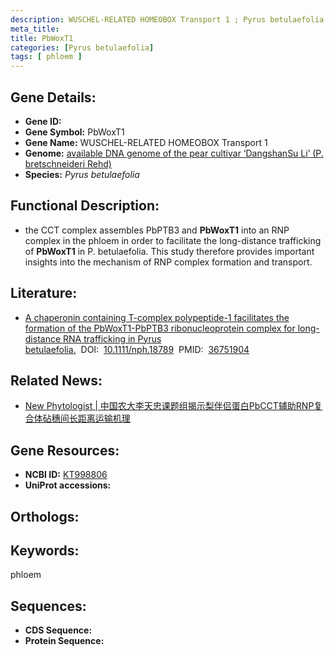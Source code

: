 ```yaml
---
description: WUSCHEL-RELATED HOMEOBOX Transport 1 ; Pyrus betulaefolia
meta_title:
title: PbWoxT1
categories: [Pyrus betulaefolia]
tags: [ phloem ]
---
```


## Gene Details:
- **Gene ID:**	[]()
- **Gene Symbol:** PbWoxT1
- **Gene Name:** WUSCHEL-RELATED HOMEOBOX Transport 1
- **Genome:** [available DNA genome of the pear cultivar ‘DangshanSu Li’ (P. bretschneideri Rehd)]()
- **Species:** *Pyrus betulaefolia*

## Functional Description:
   - the CCT complex assembles PbPTB3 and **PbWoxT1** into an RNP complex in the phloem in order to facilitate the long-distance trafficking of **PbWoxT1** in P. betulaefolia.  This study therefore provides important insights into the mechanism of RNP complex formation and transport.

## Literature:
   - [A chaperonin containing T-complex polypeptide-1 facilitates the formation of the PbWoxT1-PbPTB3 ribonucleoprotein complex for long-distance RNA trafficking in Pyrus betulaefolia.]( https://nph.onlinelibrary.wiley.com/doi/10.1111/nph.18789)&nbsp;&nbsp;DOI:&nbsp;&nbsp;[10.1111/nph.18789](https://nph.onlinelibrary.wiley.com/doi/10.1111/nph.18789)&nbsp;&nbsp;PMID:&nbsp;&nbsp;[36751904](https://pubmed.ncbi.nlm.nih.gov/36751904/)

## Related News:
   - [New Phytologist | 中国农大李天忠课题组揭示梨伴侣蛋白PbCCT辅助RNP复合体砧穗间长距离运输机理](https://mp.weixin.qq.com/s?__biz=Mzg3MDEwNDEyMg==&mid=2247546588&idx=5&sn=66319b011939740605a361eb331aaab8&chksm=6d30bf2f83ffdf78d5e58e206213d7d79b8515d7dff7e1e1d9345725363d3e41cf0ec4868014&scene=27#wechat_redirect)

## Gene Resources:
- **NCBI ID:** [KT998806](https://www.ncbi.nlm.nih.gov/gene/?term=KT998806)
- **UniProt accessions:** [](https://www.uniprot.org/uniprotkb//entry)

## Orthologs:


## Keywords:
phloem

## Sequences:
- **CDS Sequence:**
- **Protein Sequence:**
